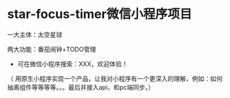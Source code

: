 # star-focus-timer微信小程序项目

一大主体：太空星球

两大功能：番茄闹钟+TODO管理

* 可在微信小程序搜索：XXX，欢迎体验！


（ 用原生小程序实现一个产品，让我对小程序有一个更深入的理解，例如：如何抽离组件等等等等。。。最后并接入api，和pc端同步。）
